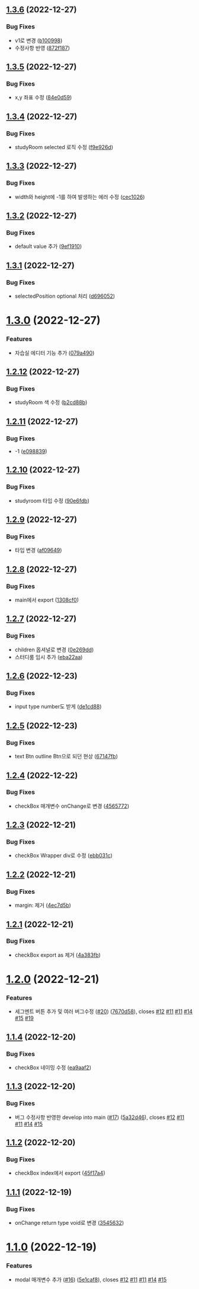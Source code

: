 ## [1.3.6](https://github.com/team-aliens/design-system/compare/v1.3.5...v1.3.6) (2022-12-27)


### Bug Fixes

* v1로 변경 ([b100998](https://github.com/team-aliens/design-system/commit/b100998a0d1c273dc22a393b0964dc741fb68283))
* 수정사항 반영 ([872f187](https://github.com/team-aliens/design-system/commit/872f1878858eb746ada3788c6c0dfd052013f77c))

## [1.3.5](https://github.com/team-aliens/design-system/compare/v1.3.4...v1.3.5) (2022-12-27)


### Bug Fixes

* x,y 좌표 수정 ([84e0d59](https://github.com/team-aliens/design-system/commit/84e0d59bda9539531303dc29c9f40cf915534fda))

## [1.3.4](https://github.com/team-aliens/design-system/compare/v1.3.3...v1.3.4) (2022-12-27)


### Bug Fixes

* studyRoom selected 로직 수정 ([f9e926d](https://github.com/team-aliens/design-system/commit/f9e926d6cf6e5513c66c2555227884ece773c753))

## [1.3.3](https://github.com/team-aliens/design-system/compare/v1.3.2...v1.3.3) (2022-12-27)


### Bug Fixes

* width와 height에 -1를 하여 발생하는 에러 수정 ([cec1026](https://github.com/team-aliens/design-system/commit/cec1026e261d3562f7ae84fa5fb314fa59d983c1))

## [1.3.2](https://github.com/team-aliens/design-system/compare/v1.3.1...v1.3.2) (2022-12-27)


### Bug Fixes

* default value 추가 ([9ef1910](https://github.com/team-aliens/design-system/commit/9ef1910fc6d24bf945560f013a924d3afe8f4734))

## [1.3.1](https://github.com/team-aliens/design-system/compare/v1.3.0...v1.3.1) (2022-12-27)


### Bug Fixes

* selectedPosition optional 처리 ([d696052](https://github.com/team-aliens/design-system/commit/d6960527a34994c65e5bbe2a96413a51ca0dcf6a))

# [1.3.0](https://github.com/team-aliens/design-system/compare/v1.2.12...v1.3.0) (2022-12-27)


### Features

* 자습실 에디터 기능 추가 ([079a490](https://github.com/team-aliens/design-system/commit/079a490f4d856b2615dbf2331b8be9150ccfd9b1))

## [1.2.12](https://github.com/team-aliens/design-system/compare/v1.2.11...v1.2.12) (2022-12-27)


### Bug Fixes

* studyRoom  색 수정 ([b2cd88b](https://github.com/team-aliens/design-system/commit/b2cd88bee8b80f10ffc1c57910792e992b7c3225))

## [1.2.11](https://github.com/team-aliens/design-system/compare/v1.2.10...v1.2.11) (2022-12-27)


### Bug Fixes

* -1 ([e098839](https://github.com/team-aliens/design-system/commit/e0988394268dbf06662e94f63dbeda8e8fd17f37))

## [1.2.10](https://github.com/team-aliens/design-system/compare/v1.2.9...v1.2.10) (2022-12-27)


### Bug Fixes

* studyroom 타입 수정 ([90e6fdb](https://github.com/team-aliens/design-system/commit/90e6fdb771ae18f357e7d0e0c12f3f42bada987a))

## [1.2.9](https://github.com/team-aliens/design-system/compare/v1.2.8...v1.2.9) (2022-12-27)


### Bug Fixes

* 타입 변경 ([af09649](https://github.com/team-aliens/design-system/commit/af0964968df807c963656519cf9bdc1a7fd81a91))

## [1.2.8](https://github.com/team-aliens/design-system/compare/v1.2.7...v1.2.8) (2022-12-27)


### Bug Fixes

* main에서 export ([1308cf0](https://github.com/team-aliens/design-system/commit/1308cf0699fc381ea65a597af9c66cc2e3add792))

## [1.2.7](https://github.com/team-aliens/design-system/compare/v1.2.6...v1.2.7) (2022-12-27)


### Bug Fixes

* children 옵셔널로 변경 ([0e269dd](https://github.com/team-aliens/design-system/commit/0e269ddc7f0c1f12c06f59e89fb2c5969b096e90))
* 스터디룸 임시 추가 ([eba22aa](https://github.com/team-aliens/design-system/commit/eba22aae8e320642255999c1054af5c2f4e8771c))

## [1.2.6](https://github.com/team-aliens/design-system/compare/v1.2.5...v1.2.6) (2022-12-23)


### Bug Fixes

* input type number도 받게 ([de1cd88](https://github.com/team-aliens/design-system/commit/de1cd88932114d2c150ae34afa344e22a9f33471))

## [1.2.5](https://github.com/team-aliens/design-system/compare/v1.2.4...v1.2.5) (2022-12-23)


### Bug Fixes

* text Btn outline Btn으로 되던 현상 ([67147fb](https://github.com/team-aliens/design-system/commit/67147fbfa44479a19f3fc25278d4303971981608))

## [1.2.4](https://github.com/team-aliens/design-system/compare/v1.2.3...v1.2.4) (2022-12-22)


### Bug Fixes

* checkBox 매개변수 onChange로 변경 ([4565772](https://github.com/team-aliens/design-system/commit/4565772f2516dc7aa7eb11103f5f180a04ea5b25))

## [1.2.3](https://github.com/team-aliens/design-system/compare/v1.2.2...v1.2.3) (2022-12-21)


### Bug Fixes

* checkBox Wrapper div로 수정 ([ebb031c](https://github.com/team-aliens/design-system/commit/ebb031c8c59bf181a4ada86c4772a13c5d455762))

## [1.2.2](https://github.com/team-aliens/design-system/compare/v1.2.1...v1.2.2) (2022-12-21)


### Bug Fixes

* margin: 제거 ([4ec7d5b](https://github.com/team-aliens/design-system/commit/4ec7d5b6285b08dd353eb308de2c13753ee29cb0))

## [1.2.1](https://github.com/team-aliens/design-system/compare/v1.2.0...v1.2.1) (2022-12-21)


### Bug Fixes

* checkBox export as 제거 ([4a383fb](https://github.com/team-aliens/design-system/commit/4a383fbd4635e954404aebfa07029bc7ae1fb7f8))

# [1.2.0](https://github.com/team-aliens/design-system/compare/v1.1.4...v1.2.0) (2022-12-21)


### Features

* 세그멘트 버튼 추가 및 여러 버그수정 ([#20](https://github.com/team-aliens/design-system/issues/20)) ([7670d58](https://github.com/team-aliens/design-system/commit/7670d589f80c9976691bb690c17bb90d09f096ef)), closes [#12](https://github.com/team-aliens/design-system/issues/12) [#11](https://github.com/team-aliens/design-system/issues/11) [#11](https://github.com/team-aliens/design-system/issues/11) [#14](https://github.com/team-aliens/design-system/issues/14) [#15](https://github.com/team-aliens/design-system/issues/15) [#19](https://github.com/team-aliens/design-system/issues/19)

## [1.1.4](https://github.com/team-aliens/design-system/compare/v1.1.3...v1.1.4) (2022-12-20)


### Bug Fixes

* checkBox 네이밍 수정 ([ea9aaf2](https://github.com/team-aliens/design-system/commit/ea9aaf2e73b0b23fa5daf8d328a1f1e2df55b492))

## [1.1.3](https://github.com/team-aliens/design-system/compare/v1.1.2...v1.1.3) (2022-12-20)


### Bug Fixes

* 버그 수정사항 반영한 develop into main ([#17](https://github.com/team-aliens/design-system/issues/17)) ([5a32d46](https://github.com/team-aliens/design-system/commit/5a32d468775805cbbdbce58c75aa20d342c7b7c5)), closes [#12](https://github.com/team-aliens/design-system/issues/12) [#11](https://github.com/team-aliens/design-system/issues/11) [#11](https://github.com/team-aliens/design-system/issues/11) [#14](https://github.com/team-aliens/design-system/issues/14) [#15](https://github.com/team-aliens/design-system/issues/15)

## [1.1.2](https://github.com/team-aliens/design-system/compare/v1.1.1...v1.1.2) (2022-12-20)


### Bug Fixes

* checkBox index에서 export ([45f17a4](https://github.com/team-aliens/design-system/commit/45f17a47df11e14293fbf40235b1d2895b3a3e7e))

## [1.1.1](https://github.com/team-aliens/design-system/compare/v1.1.0...v1.1.1) (2022-12-19)


### Bug Fixes

* onChange return type void로 변경 ([3545632](https://github.com/team-aliens/design-system/commit/3545632d2cceabd64feeb306ee6f53646943adb7))

# [1.1.0](https://github.com/team-aliens/design-system/compare/v1.0.2...v1.1.0) (2022-12-19)


### Features

* modal 매개변수 추가 ([#16](https://github.com/team-aliens/design-system/issues/16)) ([5e1caf8](https://github.com/team-aliens/design-system/commit/5e1caf8eb5f999b498ddf9c450a9bc1243ec9a0e)), closes [#12](https://github.com/team-aliens/design-system/issues/12) [#11](https://github.com/team-aliens/design-system/issues/11) [#11](https://github.com/team-aliens/design-system/issues/11) [#14](https://github.com/team-aliens/design-system/issues/14) [#15](https://github.com/team-aliens/design-system/issues/15)
